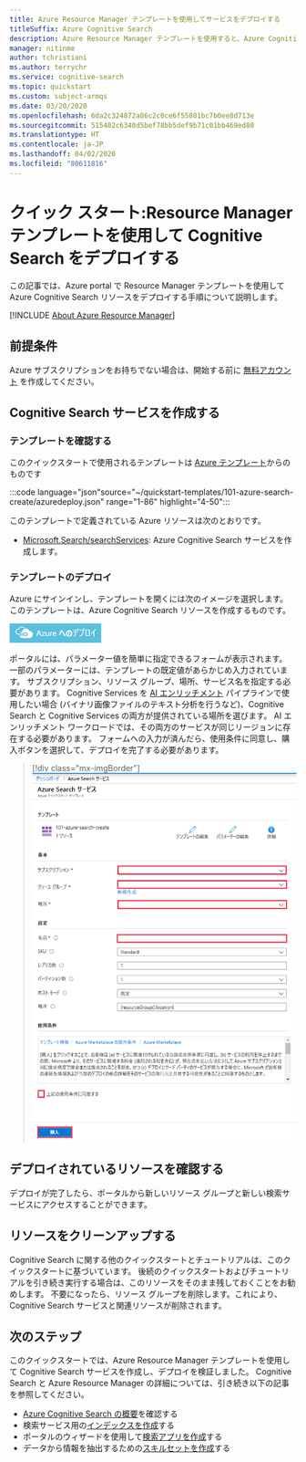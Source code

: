 ```yaml
---
title: Azure Resource Manager テンプレートを使用してサービスをデプロイする
titleSuffix: Azure Cognitive Search
description: Azure Resource Manager テンプレートを使用すると、Azure Cognitive Search サービス インスタンスをすばやくデプロイすることができます。
manager: nitinme
author: tchristiani
ms.author: terrychr
ms.service: cognitive-search
ms.topic: quickstart
ms.custom: subject-armqs
ms.date: 03/20/2020
ms.openlocfilehash: 6da2c324872a86c2c0ce6f55801bc7b0ee8d713e
ms.sourcegitcommit: 515482c6348d5bef78bb5def9b71c01bb469ed80
ms.translationtype: HT
ms.contentlocale: ja-JP
ms.lasthandoff: 04/02/2020
ms.locfileid: "80611816"
---
```

# <a name="quickstart-deploy-cognitive-search-using-a-resource-manager-template"></a>クイック スタート:Resource Manager テンプレートを使用して Cognitive Search をデプロイする

この記事では、Azure portal で Resource Manager テンプレートを使用して Azure Cognitive Search リソースをデプロイする手順について説明します。

[!INCLUDE [About Azure Resource Manager](../../includes/resource-manager-quickstart-introduction.md)]

## <a name="prerequisites"></a>前提条件

Azure サブスクリプションをお持ちでない場合は、開始する前に [無料アカウント](https://azure.microsoft.com/free/?WT.mc_id=A261C142F) を作成してください。

## <a name="create-a-cognitive-search-service"></a>Cognitive Search サービスを作成する

### <a name="review-the-template"></a>テンプレートを確認する

このクイックスタートで使用されるテンプレートは [Azure テンプレート](https://docs.microsoft.com/azure/templates/Microsoft.Search/2015-08-19/searchservices)からのものです

:::code language="json"source="~/quickstart-templates/101-azure-search-create/azuredeploy.json" range="1-86" highlight="4-50":::

このテンプレートで定義されている Azure リソースは次のとおりです。

- [Microsoft.Search/searchServices](https://docs.microsoft.com/azure/templates/Microsoft.Search/2015-08-19/searchServices): Azure Cognitive Search サービスを作成します。

### <a name="deploy-the-template"></a>テンプレートのデプロイ

Azure にサインインし、テンプレートを開くには次のイメージを選択します。 このテンプレートは、Azure Cognitive Search リソースを作成するものです。

[![Azure へのデプロイ](./media/search-get-started-arm/arm-deploybuttona.png)](https://portal.azure.com/#create/Microsoft.Template/uri/https%3A%2F%2Fraw.githubusercontent.com%2Fazure%2Fazure-quickstart-templates%2Fmaster%2F101-azure-search-create%2Fazuredeploy.json)

ポータルには、パラメーター値を簡単に指定できるフォームが表示されます。 一部のパラメーターには、テンプレートの既定値があらかじめ入力されています。 サブスクリプション、リソース グループ、場所、サービス名を指定する必要があります。 Cognitive Services を [AI エンリッチメント](https://docs.microsoft.com/azure/search/cognitive-search-concept-intro) パイプラインで使用したい場合 (バイナリ画像ファイルのテキスト分析を行うなど)、Cognitive Search と Cognitive Services の両方が提供されている場所を選びます。 AI エンリッチメント ワークロードでは、その両方のサービスが同じリージョンに存在する必要があります。 フォームへの入力が済んだら、使用条件に同意し、購入ボタンを選択して、デプロイを完了する必要があります。

> [!div class="mx-imgBorder"]
> ![Azure portal のテンプレートの表示](./media/search-get-started-arm/arm-portalscrnsht.png)

## <a name="review-deployed-resources"></a>デプロイされているリソースを確認する

デプロイが完了したら、ポータルから新しいリソース グループと新しい検索サービスにアクセスすることができます。

## <a name="clean-up-resources"></a>リソースをクリーンアップする

Cognitive Search に関する他のクイックスタートとチュートリアルは、このクイックスタートに基づいています。 後続のクイックスタートおよびチュートリアルを引き続き実行する場合は、このリソースをそのまま残しておくことをお勧めします。 不要になったら、リソース グループを削除します。これにより、Cognitive Search サービスと関連リソースが削除されます。

## <a name="next-steps"></a>次のステップ

このクイックスタートでは、Azure Resource Manager テンプレートを使用して Cognitive Search サービスを作成し、デプロイを検証しました。 Cognitive Search と Azure Resource Manager の詳細については、引き続き以下の記事を参照してください。

 - [Azure Cognitive Search の概要](https://docs.microsoft.com/azure/search/search-what-is-azure-search)を確認する
 - 検索サービス用の[インデックスを作成](https://docs.microsoft.com/azure/search/search-get-started-portal)する
 - ポータルのウィザードを使用して[検索アプリを作成](https://docs.microsoft.com/azure/search/search-create-app-portal)する
 - データから情報を抽出するための[スキルセットを作成](https://docs.microsoft.com/azure/search/cognitive-search-quickstart-blob)する


